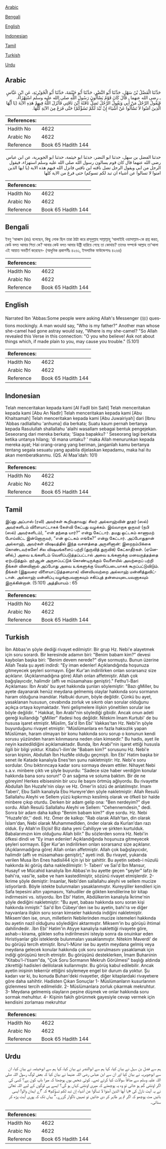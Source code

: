 [Arabic](#arabic)

[Bengali](#bengali)

[English](#english)

[Indonesian](#indonesian)

[Tamil](#tamil)

[Turkish](#turkish)

[Urdu](#urdu)

## Arabic


<div dir="rtl" lang="ar" style={{fontSize:'larger',backgroundColor:'#f8f9fa',padding:20}}>
حَدَّثَنَا الْفَضْلُ بْنُ سَهْلٍ، حَدَّثَنَا أَبُو النَّضْرِ، حَدَّثَنَا أَبُو خَيْثَمَةَ، حَدَّثَنَا أَبُو الْجُوَيْرِيَةِ، عَنِ ابْنِ عَبَّاسٍ ـ رضى الله عنهما ـ قَالَ كَانَ قَوْمٌ يَسْأَلُونَ رَسُولَ اللَّهِ صلى الله عليه وسلم اسْتِهْزَاءً، فَيَقُولُ الرَّجُلُ مَنْ أَبِي وَيَقُولُ الرَّجُلُ تَضِلُّ نَاقَتُهُ أَيْنَ نَاقَتِي فَأَنْزَلَ اللَّهُ فِيهِمْ هَذِهِ الآيَةَ ‏(‏يَا أَيُّهَا الَّذِينَ آمَنُوا لاَ تَسْأَلُوا عَنْ أَشْيَاءَ إِنْ تُبْدَ لَكُمْ تَسُؤْكُمْ‏)‏ حَتَّى فَرَغَ مِنَ الآيَةِ كُلِّهَا‏.‏
</div>
<div style={{backgroundColor:'#f8f9fa',padding:20, marginBottom: 10}}><table> <thead> <tr> <th>References:</th> <th></th> </tr> </thead> <tbody><tr><td>Hadith No</td><td>4622</td></tr><tr><td>Arabic No</td><td>4622</td></tr><tr><td>Reference</td><td>Book 65 Hadith 144</td></tr></tbody></table></div>


<div dir="rtl" lang="ar" style={{fontSize:'larger',backgroundColor:'#f8f9fa',padding:20}}>
حدثنا الفضل بن سهل، حدثنا ابو النضر، حدثنا ابو خيثمة، حدثنا ابو الجويرية، عن ابن عباس رضى الله عنهما قال كان قوم يسالون رسول الله صلى الله عليه وسلم استهزاء، فيقول الرجل من ابي ويقول الرجل تضل ناقته اين ناقتي فانزل الله فيهم هذه الاية (يا ايها الذين امنوا لا تسالوا عن اشياء ان تبد لكم تسوكم) حتى فرغ من الاية كلها
</div>
<div style={{backgroundColor:'#f8f9fa',padding:20, marginBottom: 10}}><table> <thead> <tr> <th>References:</th> <th></th> </tr> </thead> <tbody><tr><td>Hadith No</td><td>4622</td></tr><tr><td>Arabic No</td><td>4622</td></tr><tr><td>Reference</td><td>Book 65 Hadith 144</td></tr></tbody></table></div>

## Bengali


<div dir="ltr" lang="bn" style={{fontSize:'larger',backgroundColor:'#f8f9fa',padding:20}}>
ইবনু ‘আব্বাস (রাঃ) বলেছেন, কিছু লোক ছিল তারা ঠাট্টা করে রাসূলুল্লাহ সাল্লাল্লাহু ‘আলাইহি ওয়াসাল্লাম-কে প্রশ্ন করত, কেউ বলত আমার পিতা কে? আবার কেউ বলত আমার উষ্ট্রী হারিয়ে গেছে তা কোথায়? তাদের সম্পর্কে আল্লাহ তা‘আলা এই আয়াত অবতীর্ণ করেছেন- (আধুনিক প্রকাশনীঃ ৪২৬১, ইসলামিক ফাউন্ডেশনঃ ৪২৬৪)
</div>
<div style={{backgroundColor:'#f8f9fa',padding:20, marginBottom: 10}}><table> <thead> <tr> <th>References:</th> <th></th> </tr> </thead> <tbody><tr><td>Hadith No</td><td>4622</td></tr><tr><td>Arabic No</td><td>4622</td></tr><tr><td>Reference</td><td>Book 65 Hadith 144</td></tr></tbody></table></div>

## English


<div dir="ltr" lang="en" style={{fontSize:'larger',backgroundColor:'#f8f9fa',padding:20}}>
Narrated Ibn 'Abbas:Some people were asking Allah's Messenger (ﷺ) questions mockingly. A man would say, "Who is my father?" Another man whose she-camel had gone astray would say, "Where is my she-camel? "So Allah revealed this Verse in this connection: "O you who believe! Ask not about things which, if made plain to you, may cause you trouble." (5.101)
</div>
<div style={{backgroundColor:'#f8f9fa',padding:20, marginBottom: 10}}><table> <thead> <tr> <th>References:</th> <th></th> </tr> </thead> <tbody><tr><td>Hadith No</td><td>4622</td></tr><tr><td>Arabic No</td><td>4622</td></tr><tr><td>Reference</td><td>Book 65 Hadith 144</td></tr></tbody></table></div>

## Indonesian


<div dir="ltr" lang="id" style={{fontSize:'larger',backgroundColor:'#f8f9fa',padding:20}}>
Telah menceritakan kepada kami [Al Fadll bin Sahl] Telah menceritakan kepada kami [Abu An Nadlr] Telah menceritakan kepada kami [Abu Khaitsamah] Telah menceritakan kepada kami [Abu Juwairiyah] dari [Ibnu 'Abbas radliallahu 'anhuma] dia berkata; Suatu kaum pernah bertanya kepada Rasulullah shallallahu 'alaihi wasallam sebagai bentuk pengejekan. Seseorang dari mereka berkata; 'Siapa bapakku? ' Seseorang lagi berkata ketika untanya hilang; 'di mana untaku? ' maka Allah menurunkan kepada mereka ayat; Hai orang-orang yang beriman, janganlah kamu bertanya tentang segala sesuatu yang apabila dijelaskan kepadamu, maka hal itu akan memberatkanmu. (QS. Al Maa'idah: 101)
</div>
<div style={{backgroundColor:'#f8f9fa',padding:20, marginBottom: 10}}><table> <thead> <tr> <th>References:</th> <th></th> </tr> </thead> <tbody><tr><td>Hadith No</td><td>4622</td></tr><tr><td>Arabic No</td><td>4622</td></tr><tr><td>Reference</td><td>Book 65 Hadith 144</td></tr></tbody></table></div>

## Tamil


<div dir="ltr" lang="ta" style={{fontSize:'larger',backgroundColor:'#f8f9fa',padding:20}}>
இப்னு அப்பாஸ் (ரலி) அவர்கள் கூறியதாவது: சிலர் அல்லாஹ்வின் தூதர் (ஸல்) அவர்களிடம் விளையாட்டாகக் கேள்வி கேட்பது வழக்கம். இவ்வாறாக ஒருவர் (நபி (ஸல்) அவர்களிடம்), “என் தந்தை யார்?” என்று கேட்டார். தமது ஒட்டகம் காணாமற் போய்விட்ட இன்னொருவர், “என் ஒட்டகம் எங்கே?” என்று கேட்டார். அப்போதுதான் அல்லாஹ், அவர்கள் விஷயத்தில் இந்த வசனத்தை அருளினான்: இறைநம்பிக்கை கொண்டவர்களே! சில விஷயங்களைப் பற்றி (துருவித் துருவிக்) கேட்காதீர்கள். (ஏனெனில்,) அவை உங்களிடம் வெளிப்படுத்தப்பட்டால் அவை உங்களுக்கு மனவருத்தத்தை ஏற்படுத்தும். குர்ஆன் அருளப்பட்டுக் கொண்டிருக்கும் வேளையில் அவற்றைப் பற்றி நீங்கள் வினவினால் அப்போது அவை உங்களுக்கு வெளிப்படையாகக் கூறப்பட்டுவிடும். நீங்கள் (இதுவரை விளையாட்டுத்தனமாக) வினவியவற்றை அல்லாஹ் மன்னித்துவிட்டான். அல்லாஹ் மன்னிப்பு வழங்குபவனாகவும் சகிப்புத் தன்மையுடையவனாகவும் இருக்கின்றான். (5:101) அத்தியாயம் : 65
</div>
<div style={{backgroundColor:'#f8f9fa',padding:20, marginBottom: 10}}><table> <thead> <tr> <th>References:</th> <th></th> </tr> </thead> <tbody><tr><td>Hadith No</td><td>4622</td></tr><tr><td>Arabic No</td><td>4622</td></tr><tr><td>Reference</td><td>Book 65 Hadith 144</td></tr></tbody></table></div>

## Turkish


<div dir="ltr" lang="tr" style={{fontSize:'larger',backgroundColor:'#f8f9fa',padding:20}}>
İbn Abbas'ın şöyle dediği rivayet edilmiştir: Bir grup Hz. Nebi'e alayetmek için soru sorardı. Bir keresinde adamın biri: "Benim babam kim?" devesi kaybolan başka biri: "Benim devem nerede?" diye sormuştu. Bunun üzerine Allah Teala şu ayeti indirdi: "Ey iman edenler! Açıklandığında hoşunuza gitmeyecek şeyleri sormayın. Eğer Kur'an indirilirken onlan sorarsanız size açıklanır. (Açıklanmadığına göre) Allah onlan affetmiştir. Allah çok bağışlayıcıdır, halimdir (affı ve müsamahası geniştir)." Fethu'l-Bari Açıklaması: İbn Arabi' bu ayet hakkında şunları söylemiştir: "Bazı gMiller, bu ayete dayanarak henüz meydana gelmemiş olaylar hakkında soru sormanın haram olduğuna inandılar. Halbuki durum, böyle değildir. Çünkü bu ayet, yasaklanan hususun, cevabında zorluk ve sıkıntı olan sorular olduğunu açıkça ortaya koymaktadır. Yeni gelişmelere ilişkin yöneltilen sorular ise böyle değildir. " Hakikat, İbn Arabi"nin söylediği gibidir. Ancak onun adeti gereği kullandığı "gMiller" ifadesi hoş değildir. Nitekim İmam Kurtubi' de bu hususa işaret etmiştir. Müslim, Sa'd İbn Ebi' Vakkas'tan Hz. Nebi'in şöyle buyurduğunu rivayet etmiştir: "Müslümanlara en fazla haksızlık yapan Müslüman, haram olmayan bir konu hakkında soru sorup o konunun kendi sorusu yüzünden haram kılınmasına neden olan kimsedir." Bu hadis, ayet ile neyin kastedildiğini açıklamaktadır. Bunda, İbn Arabi"nin işaret ettiği hususla ilgili bir bilgi yoktur. Kitabu'l-ilim'de "Babam kim?" sorusunu Hz. Nebi'e soran kişinin, Abdullah İbn HuzMe olduğu geçmişti. İbn Ebi' Hatim başka bir senet ile Katade kanalıyla Enes'ten şunu nakIetmiştir: Hz. Nebi'e soru sordular. Onu bıktırıncaya kadar soru sormaya devam ettiler. Nihayet Nebi s.a.v. minbere çıktı ve şöyle buyurdu: "Sadece size haber verdiğim konular hakkında bana soru sorun!" O an sağıma ve soluma baktım. Bir de ne göreyim! Herkes elbisesinin bir ucu ile başını örtmüş ağlıyordu. Bu rivayette Abdullah İbn Huzafe'nin olayı ve Hz. Ömer'in sözü de anlatılmıştır. İmam Taberi', Ebu Salih kanalıyla Ebu Hureyre'den şöyle nakletmiştir: Allah Resulü Sallallahu Aleyhi ve Sellem yüzü kıpkırmızı kesilmiş olarak ve öfkeli bir halde minbere çıkıp oturdu. Derken bir adam gelip ona: "Ben nerdeyim?" diye sordu. Allah Resulü Sallallahu Aleyhi ve Sellem: "Cehennemdesin," dedi. Sonra bir adam daha kalkıp "Benim babam kim?" diye sordu. Hz. Nebi "Huzafe'dir,'' dedi. Hz. Ömer de kalkıp: "Rab olarak Allah'tan, din olarak İslam'dan, Nebi olarak MuhammedIden, önder olarak da Kurlan'dan razı olduk. Ey Allah'ın Elçisi! Biz daha yeni Cahiliyye ve şirkten kurtulduk. Babalarımızın kim olduğunu Allah bilir." Bu sözlerden sonra Hz. Nebi'in öfkesi dindi ve "Ey iman edenler! Açıklandığında hoşunuza gitmeyecek şeyleri sormayın. Eğer Kur'an indirilirken onları sorarsanız size açıklanır. (Açıklanmadığına göre) Allah onları affetmiştir. Allah çok bağışlayıcıdır, halimdir (affı ve müsamahası geniştir)," ayeti indi. Bu rivayet, yukarıda verilen Musa İbn Enes hadisil44 için iyi bir şahittir. Bu ayetin sebeb-i nüzulü hakkında iki görüş daha nakledilmiştir: 1- Taberi' ve Sai'd İbn Mansur, Husayf ve Mücahid kanalıyla İbn Abbas'ın bu ayette geçen "şeyler" lafzı ile bahi'ra, vasi'le, saibe ve ham kastedilmiştir, sözünü rivayet etmişlerdir. 2- İkrime şöyle demiştir: İnsanlar, Nebi'den sallallahu aleyhi ve sellem mucize istiyorlardı. Böyle istekte bulunmaları yasaklanmıştır. Kureyşliler kendileri için Safa tepesini altın yapmasını, Yahudiler de gökten kendilerine bir kitap indirmesini vs. istiyordu. İbn Ebi' Hatim, Abdülkerim kanalıyla İkrime'nin şöyle dediğini nakletmiştir: "Bu ayet, babası hakkında soru soran kişi hakkında inmiştir." Sai'd İbn Cübeyr'den ise bu ayetin, bahi'ra ve diğer hayvanlara ilişkin soru soran kimseler hakkında indiğini nakletmiştir. Miksem'den ise, onun, milletlerin Nebilerinden mucize istemeleri hakkında bu ayetin nazil olduğunu söylediğini aktarmıştır. Miksem'in bu görüşü ihtimal dahilindedir. .İbn Ebi' Hatim'in Atıyye kanalıyla naklettiği rivayete göre, ashab-ı kirama, gökten sofra indirilmesini isteyip sonra da onuinkar eden Hıristiyanlar gibi isteklerde bulunmaları yasaklanmıştır. Nitekim Maverdi' de bu görüşü tercih etmiştir. İbnu'l-Münır ise bu ayetin meydana gelmiş veya meydana gelecek konular hakkında çok soru sorulmasını yasaklamak için indiği görüşünü tercih etmiştir. Bu görüşünü desteklerken, İmam Buharıinin "Kitabu'l-i'tisam"da, "Çok Soru Sormanın Mekruh Görülmesi" başlığı aldında zikrettiği hadisleri delilolarak kullanmıştır. Bu görüş kabul edilebilir. Ancak ayetin inişinin tekerrür ettiğini söylemeye engel bir durum da yoktur. Şu kadarı var ki, bu konuda Buharı'deki rivayetler, diğer kitaplardaki rivayetıere göre daha sahihtir. Hadisten Çıkan Sonuçlar 1- Müslümanların kusurlarının gizlenmesi tercih edilmelidir. 2- Müslümanlara zorluk çıkarmak mekruhtur. 3- Meydana gelmemiş olayların peşine düşmek ve onlar hakkında soru sormak mehuhtur. 4- Kişinin fakih görünmek gayesiyle cevap vermek için kendisini zorlaması mekruhtur
</div>
<div style={{backgroundColor:'#f8f9fa',padding:20, marginBottom: 10}}><table> <thead> <tr> <th>References:</th> <th></th> </tr> </thead> <tbody><tr><td>Hadith No</td><td>4622</td></tr><tr><td>Arabic No</td><td>4622</td></tr><tr><td>Reference</td><td>Book 65 Hadith 144</td></tr></tbody></table></div>

## Urdu


<div dir="rtl" lang="ur" style={{fontSize:'larger',backgroundColor:'#f8f9fa',padding:20}}>
ہم سے فضل بن سہل نے بیان کیا، کہا ہم سے ابوالنضر نے بیان کیا، کہا ہم سے ابوخیثمہ نے بیان کیا، ان سے ابوجویریہ نے بیان کیا اور ان سے ابن عباس رضی اللہ عنہما نے بیان کیا کہ بعض لوگ رسول اللہ صلی اللہ علیہ وسلم سے مذاقاً سوالات کیا کرتے تھے۔ کوئی شخص یوں پوچھتا کہ میرا باپ کون ہے؟ کسی کی اگر اونٹنی گم ہو جاتی تو وہ یہ پوچھتے کہ میری اونٹنی کہاں ہو گی؟ ایسے ہی لوگوں کے لیے اللہ تعالیٰ نے یہ آیت نازل کی «يا أيها الذين آمنوا لا تسألوا عن أشياء إن تبد لكم تسؤكم‏» کہ ”اے ایمان والو! ایسی باتیں مت پوچھو کہ اگر تم پر ظاہر کر دی جائیں تو تمہیں ناگوار گزرے۔“ یہاں تک کہ پوری آیت پڑھ کر سنائی۔
</div>
<div style={{backgroundColor:'#f8f9fa',padding:20, marginBottom: 10}}><table> <thead> <tr> <th>References:</th> <th></th> </tr> </thead> <tbody><tr><td>Hadith No</td><td>4622</td></tr><tr><td>Arabic No</td><td>4622</td></tr><tr><td>Reference</td><td>Book 65 Hadith 144</td></tr></tbody></table></div>